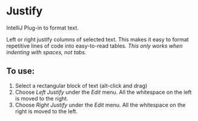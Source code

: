 Justify
=======

IntelliJ Plug-in to format text.

 Left or right justify columns of selected text. This makes it easy to format repetitive lines of code into easy-to-read tables. *This only works when indenting with spaces, not tabs.*

To use:
------


1.  Select a rectangular block of text (alt-click and drag)
2. Choose *Left Justify* under the *Edit* menu. All the whitespace on the left is moved to the right.
3. Choose *Right Justify* under the *Edit* menu. All the whitespace on the right is moved to the left.
